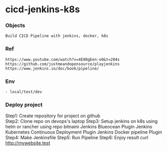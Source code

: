 # cicd-jenkins-k8s

### Objects
    Build CICD Pipeline with jenkins, docker, k8s

### Ref
    https://www.youtube.com/watch?v=4E80gEen-o0&t=204s
    https://github.com/justmeandopensource/playjenkins
    https://www.jenkins.io/doc/book/pipeline/

### Env
    - local/test/dev

### Deploy project
Step1: Create repository for project on github  
Step2: Clone repo on devops's laptop
Step3: Setup jenkins on k8s using helm or rancher using repo bitnami
        Jenkins Blueocean Plugin
        Jenkins Kubernetes Continuous Deployment Plugin
        Jenkins Docker pipeline Plugin
Step4: Make Jenkinsfile
Step5: Run Pipeline
Step6: Enjoy result
  curl http://mywebsite.test

 

   